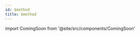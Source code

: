 ```yaml
---
id: $method
title: $method 
---
```


import ComingSoon from '@site/src/components/ComingSoon'

<ComingSoon/>